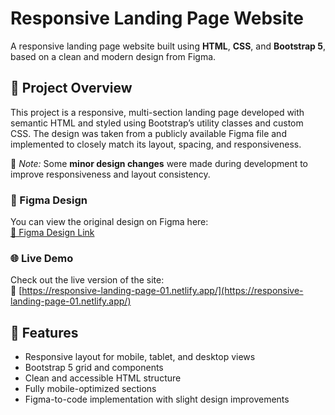 # Responsive Landing Page Website

A responsive landing page website built using **HTML**, **CSS**, and **Bootstrap 5**, based on a clean and modern design from Figma.

## 📌 Project Overview

This project is a responsive, multi-section landing page developed with semantic HTML and styled using Bootstrap’s utility classes and custom CSS. The design was taken from a publicly available Figma file and implemented to closely match its layout, spacing, and responsiveness.

🔧 *Note:* Some **minor design changes** were made during development to improve responsiveness and layout consistency.

### 🔗 Figma Design

You can view the original design on Figma here:  
[🎨 Figma Design Link](https://www.figma.com/design/XocvLWugCTRLNzoohipEkA/Responsive-Landing-Page-Design-%7C-Website-Home-Page-Design-%7C-Agency-Website-UI-Design--Community-?node-id=1-2&m=dev&t=QnQsHustzkreszDy-1)

### 🌐 Live Demo

Check out the live version of the site:  
🔗 [https://responsive-landing-page-01.netlify.app/](https://responsive-landing-page-01.netlify.app/)

## 🚀 Features

- Responsive layout for mobile, tablet, and desktop views
- Bootstrap 5 grid and components
- Clean and accessible HTML structure
- Fully mobile-optimized sections
- Figma-to-code implementation with slight design improvements


